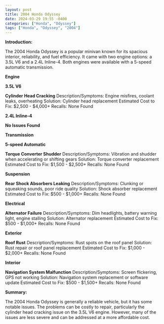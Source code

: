 ```yaml
---
layout: post
title: 2004 Honda Odyssey
date: 2024-03-29 19:55 -0400
categories: ["Honda", "Odyssey"]
tags: ["Honda", "Odyssey", "2004"]
---
```

**Introduction:**

The 2004 Honda Odyssey is a popular minivan known for its spacious interior, reliability, and fuel efficiency. It came with two engine options: a 3.5L V6 and a 2.4L Inline-4. Both engines were available with a 5-speed automatic transmission.

**Engine**

**3.5L V6**

**Cylinder Head Cracking**
Description/Symptoms: Engine misfires, coolant leaks, overheating
Solution: Cylinder head replacement
Estimated Cost to Fix: $2,500 - $4,000+
Recalls: None Found

**2.4L Inline-4**

**No Issues Found**

**Transmission**

**5-speed Automatic**

**Torque Converter Shudder**
Description/Symptoms: Vibration and shudder when accelerating or shifting gears
Solution: Torque converter replacement
Estimated Cost to Fix: $1,500 - $2,500+
Recalls: None Found

**Suspension**

**Rear Shock Absorbers Leaking**
Description/Symptoms: Clunking or squeaking sounds, poor ride quality
Solution: Shock absorber replacement
Estimated Cost to Fix: $500 - $1,000+
Recalls: None Found

**Electrical**

**Alternator Failure**
Description/Symptoms: Dim headlights, battery warning light, engine stalling
Solution: Alternator replacement
Estimated Cost to Fix: $500 - $1,000+
Recalls: None Found

**Exterior**

**Roof Rust**
Description/Symptoms: Rust spots on the roof panel
Solution: Rust repair or roof panel replacement
Estimated Cost to Fix: $1,000 - $2,000+
Recalls: None Found

**Interior**

**Navigation System Malfunction**
Description/Symptoms: Screen flickering, GPS not working
Solution: Navigation system replacement or software update
Estimated Cost to Fix: $500 - $1,500+
Recalls: None Found

**Summary:**

The 2004 Honda Odyssey is generally a reliable vehicle, but it has some notable issues. The problems can be costly to repair, particularly the cylinder head cracking issue on the 3.5L V6 engine. However, many of the issues are less severe and can be addressed at a more affordable cost.
